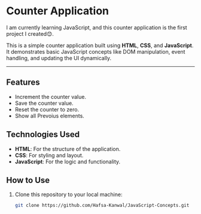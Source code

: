 # Counter Application
I am currently learning JavaScript, and this counter application is the first project I created😊.

This is a simple counter application built using **HTML**, **CSS**, and **JavaScript**.
It demonstrates basic JavaScript concepts like DOM manipulation, event handling, and updating the UI dynamically.

---

## Features

- Increment the counter value.
- Save the counter value.
- Reset the counter to zero.
- Show all Prevoius elements.

## Technologies Used

- **HTML**: For the structure of the application.
- **CSS**: For styling and layout.
- **JavaScript**: For the logic and functionality.

## How to Use

1. Clone this repository to your local machine:

   ```bash
   git clone https://github.com/Hafsa-Kanwal/JavaScript-Concepts.git
